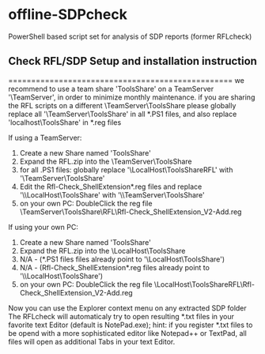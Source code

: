 # offline-SDPcheck
PowerShell based script set for analysis of SDP reports (former RFLcheck)

## Check RFL/SDP Setup and installation instruction
=================================================
we recommend to use a team share 'ToolsShare' on a TeamServer '\\TeamServer', in order to minimize monthly maintenance.
if you are sharing the RFL scripts on a different \\TeamServer\ToolsShare please globally replace all '\\TeamServer\ToolsShare' in all *.PS1 files, and also replace 'localhost\\ToolsShare'  in *.reg files

If  using a TeamServer:
1. Create a new Share named 'ToolsShare' 
2. Expand the RFL.zip into the \\TeamServer\ToolsShare
3. for all .PS1 files: globally replace '\\LocalHost\ToolsShareRFL' with '\\TeamServer\ToolsShare'
4. Edit the Rfl-Check_ShellExtension*.reg files and replace '\\\\LocalHost\\ToolsShare' with '\\\\TeamServer\\ToolsShare'
5. on your own PC: DoubleClick the reg file \\TeamServer\ToolsShare\RFL\Rfl-Check_ShellExtension_V2-Add.reg


If  using your own PC:
1. Create a new Share named 'ToolsShare' 
2. Expand the RFL.zip into the \\LocalHost\ToolsShare
3. N/A - (*.PS1 files files already point to '\\LocalHost\ToolsShare')
4. N/A - (Rfl-Check_ShellExtension*.reg files already point to '\\\\LocalHost\\ToolsShare')
3. on your own PC: DoubleClick the reg file \\LocalHost\ToolsShareRFL\Rfl-Check_ShellExtension_V2-Add.reg

Now you can use the Explorer context menu on any extracted SDP folder
The RFLcheck will automaticaly try to open resulting *.txt files in your favorite text Editor (default is NotePad.exe);
hint: if you register *.txt files to be opend with a more sophisticated editor like Notepad++ or TextPad, all files will open as additional Tabs in your text Editor.

